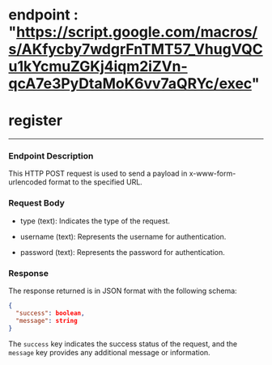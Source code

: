 # endpoint : "https://script.google.com/macros/s/AKfycby7wdgrFnTMT57_VhugVQCu1kYcmuZGKj4iqm2iZVn-qcA7e3PyDtaMoK6vv7aQRYc/exec"

# register 
---------------------------
### Endpoint Description

This HTTP POST request is used to send a payload in x-www-form-urlencoded format to the specified URL.

### Request Body

- type (text): Indicates the type of the request.
    
- username (text): Represents the username for authentication.
    
- password (text): Represents the password for authentication.
    

### Response

The response returned is in JSON format with the following schema:

``` json
{
  "success": boolean,
  "message": string
}

 ```

The `success` key indicates the success status of the request, and the `message` key provides any additional message or information.
